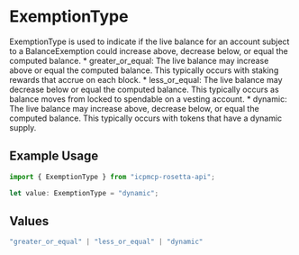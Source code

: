 # ExemptionType

ExemptionType is used to indicate if the live balance for an account subject to a BalanceExemption could increase above, decrease below, or equal the computed balance. * greater_or_equal: The live balance may increase above or equal the computed balance. This typically   occurs with staking rewards that accrue on each block. * less_or_equal: The live balance may decrease below or equal the computed balance. This typically   occurs as balance moves from locked to spendable on a vesting account. * dynamic: The live balance may increase above, decrease below, or equal the computed balance. This   typically occurs with tokens that have a dynamic supply.

## Example Usage

```typescript
import { ExemptionType } from "icpmcp-rosetta-api";

let value: ExemptionType = "dynamic";
```

## Values

```typescript
"greater_or_equal" | "less_or_equal" | "dynamic"
```